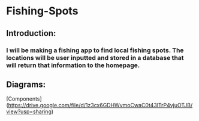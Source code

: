 # Fishing-Spots

## Introduction:
### I will be making a fishing app to find local fishing spots. The locations will be user inputted and stored in a database that will return that information to the homepage.

## Diagrams:
[Components] (https://drive.google.com/file/d/1z3cx6GDHWvmoCwaC0t43lTrP4vjuOTJB/view?usp=sharing)
